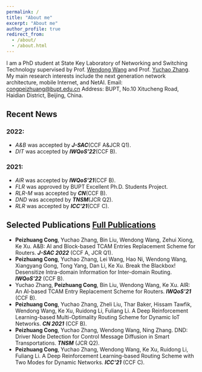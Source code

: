 ```yaml
---
permalink: /
title: "About me"
excerpt: "About me"
author_profile: true
redirect_from: 
  - /about/
  - /about.html
---
```


I am a PhD student at State Key Laboratory of Networking and Switching Technology supervised by Prof. [Wendong Wang](https://int.bupt.edu.cn/content/content.php?p=6_16_116) and Prof. [Yuchao Zhang](http://yuchaozhang.weebly.com/). My main research interests include the next generation network architecture, mobile Internet, and NetAI.
Email: congpeizhuang@bupt.edu.cn
Address: BUPT, No.10 Xitucheng Road, Haidian District, Beijing, China.


## Recent News
### 2022:
- *A&B* was accepted by ***J-SAC***(CCF A&JCR Q1).
- *DIT* was accepted by ***IWQoS'22***(CCF B).
### 2021:
- *AIR* was accepted by ***IWQoS'21***(CCF B).
- *FLR* was approved by BUPT Excellent Ph.D. Students Project.
- *RLR-M* was accepted by ***CN***(CCF B).
- *DND* was accepted by ***TNSM***(JCR Q2).
- *RLR* was accepted by ***ICC'21***(CCF C).

## Selected Publications [Full Publications](/publications/)

- **Peizhuang Cong**, Yuchao Zhang, Bin Liu, Wendong Wang, Zehui Xiong, Ke Xu. A&B: AI and Block-based TCAM Entries Replacement Scheme for Routers. ***J-SAC 2022*** (CCF A, JCR Q1).
- **Peizhuang Cong**, Yuchao Zhang, Lei Wang,  Hao Ni, Wendong Wang, Xiangyang Gong, Tong Yang, Dan Li, Ke Xu. Break the Blackbox! Desensitize Intra-domain Information for Inter-domain Routing. ***IWQoS'22*** (CCF B).
- Yuchao Zhang, **Peizhuang Cong**, Bin Liu, Wendong Wang, Ke Xu. AIR: An AI-based TCAM Entry Replacement Scheme for Routers. ***IWQoS'21*** (CCF B).
- **Peizhuang Cong**, Yuchao Zhang, Zheli Liu, Thar Baker, Hissam Tawfik, Wendong Wang, Ke Xu, Ruidong Li, Fuliang Li. A Deep Reinforcement Learning-based Multi-Optimality Routing Scheme for Dynamic IoT Networks. ***CN 2021*** (CCF B).
- **Peizhuang Cong**, Yuchao Zhang, Wendong Wang, Ning Zhang. DND: Driver Node Detection for Control Message Diffusion in Smart Transportations. ***TNSM*** (JCR Q2).
- **Peizhuang Cong**, Yuchao Zhang, Wendong Wang, Ke Xu, Ruidong Li, Fuliang Li. A Deep Reinforcement Learning-based Routing Scheme with Two Modes for Dynamic Networks. ***ICC'21*** (CCF C).
